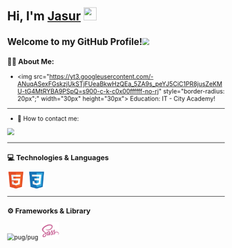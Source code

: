 # Hi, I'm <a href="https://t.me/setup_Windows11" target="_blank">Jasur</a> <img src="https://media0.giphy.com/media/v1.Y2lkPTc5MGI3NjExb20yeXlndGU1OWdjMmk4bWtsYXlwODFsczJmc3RrNW9vMnZ6MnBhdSZlcD12MV9pbnRlcm5hbF9naWZfYnlfaWQmY3Q9cw/eACGztkTkisd5n2uNU/giphy.gif" width="30px" height="30px">

Welcome to my GitHub Profile!<img src="https://upload.wikimedia.org/wikipedia/commons/c/c2/GitHub_Invertocat_Logo.svg" width="30px">
---

### :man_technologist: About Me:


- <img src="https://yt3.googleusercontent.com/-ANuqASexFGskzjUkSTjFUeaBkwHzQEa_5ZA9s_peYJ5CiC1PR8jusZeKMU-tG4MtRYBA9PSpQ=s900-c-k-c0x00ffffff-no-rj" style="border-radius: 20px";" width="30px" height="30px"> Education: IT - City Academy!

---

- 📧 How to contact me:

<a href="https://t.me/KanYonA" target="_blank"><img src="https://img.shields.io/badge/Telegram-%231877F2.svg?&style=flat-square&logo=telegram&logoColor=white%22%20alt=%22Telegram"></a>

---

### 💻 Technologies & Languages

<div>
  <img src="https://github.com/devicons/devicon/blob/master/icons/html5/html5-original.svg" title="html5" alt="html5" width="40" height="40"/>&nbsp
  <img src="https://github.com/devicons/devicon/blob/master/icons/css3/css3-original.svg" title="css" alt="css" width="40" height="40"/>&nbsp
</div>

---

### ⚙️  Frameworks & Library

<div>
  <img src="https://encrypted-tbn0.gstatic.com/images?q=tbn:ANd9GcQsrTxWIh8aldsyiC8ynrc-mGc4ft9CYpix4w&usqp=CAU" title="pug/pug" alt="pug/pug" width="40" height="40"/>&nbsp;
  <img src="https://github.com/devicons/devicon/blob/master/icons/sass/sass-original.svg" title="sass/scss" alt="sass/scss" width="40" height="40"/>&nbsp;
</div>



